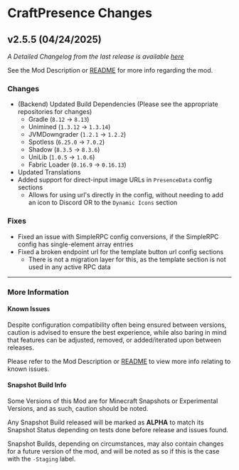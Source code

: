 # CraftPresence Changes

## v2.5.5 (04/24/2025)

_A Detailed Changelog from the last release is
available [here](https://gitlab.com/CDAGaming/CraftPresence/-/compare/release%2Fv2.5.4...release%2Fv2.5.5)_

See the Mod Description or [README](https://gitlab.com/CDAGaming/CraftPresence) for more info regarding the mod.

### Changes

* (Backend) Updated Build Dependencies (Please see the appropriate repositories for changes)
    * Gradle (`8.12` -> `8.13`)
    * Unimined (`1.3.12` -> `1.3.14`)
    * JVMDowngrader (`1.2.1` -> `1.2.2`)
    * Spotless (`6.25.0` -> `7.0.2`)
    * Shadow (`8.3.5` -> `8.3.6`)
    * UniLib (`1.0.5` -> `1.0.6`)
    * Fabric Loader (`0.16.9` -> `0.16.13`)
* Updated Translations
* Added support for direct-input image URLs in `PresenceData` config sections
    * Allows for using url's directly in the config, without needing to add an icon to Discord OR to the `Dynamic Icons`
      section

### Fixes

* Fixed an issue with SimpleRPC config conversions, if the SimpleRPC config has single-element array entries
* Fixed a broken endpoint url for the template button url config sections
    * There is not a migration layer for this, as the template section is not used in any active RPC data

___

### More Information

#### Known Issues

Despite configuration compatibility often being ensured between versions,
caution is advised to ensure the best experience, while also baring in mind that features can be adjusted, removed, or
added/iterated upon between releases.

Please refer to the Mod Description or [README](https://gitlab.com/CDAGaming/CraftPresence) to view more info relating
to known issues.

#### Snapshot Build Info

Some Versions of this Mod are for Minecraft Snapshots or Experimental Versions, and as such, caution should be noted.

Any Snapshot Build released will be marked as **ALPHA** to match its Snapshot Status depending on tests done before
release
and issues found.

Snapshot Builds, depending on circumstances, may also contain changes for a future version of the mod, and will be noted
as so if this is the case with the `-Staging` label.

